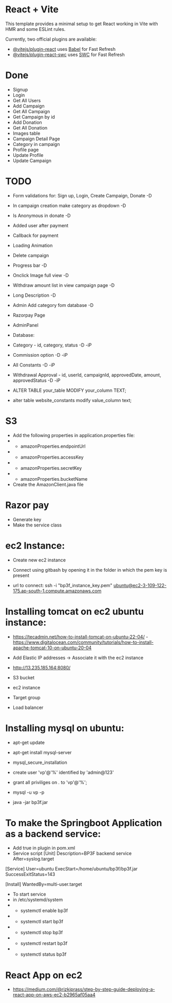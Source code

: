 # React + Vite

This template provides a minimal setup to get React working in Vite with HMR and some ESLint rules.

Currently, two official plugins are available:

- [@vitejs/plugin-react](https://github.com/vitejs/vite-plugin-react/blob/main/packages/plugin-react/README.md) uses [Babel](https://babeljs.io/) for Fast Refresh
- [@vitejs/plugin-react-swc](https://github.com/vitejs/vite-plugin-react-swc) uses [SWC](https://swc.rs/) for Fast Refresh

# Done
- Signup
- Login
- Get All Users
- Add Campaign
- Get All Campaign
- Get Campaign by id
- Add Donation
- Get All Donation
- Images table
- Campaign Detail Page
- Category in campaign
- Profile page
- Update Profile
- Update Campaign

# TODO
- Form validations for: Sign up, Login, Create Campaign, Donate -D
- In campaign creation make category as dropdown -D
- Is Anonymous in donate -D
- Added user after payment
- Callback for payment
- Loading Animation
- Delete campaign
- Progress bar -D

- Onclick Image full view -D

- Withdraw amount list in view campaign page -D
- Long Description -D
- Admin Add category fom database -D
- Razorpay Page 

- AdminPanel

- Database:
- Category - id, category, status -D -iP
- Commission option -D -iP
- All Constants -D -iP
- Withdrawal Approval - id, userId, campaignId, approvedDate, amount, approvedStatus -D -iP

- ALTER TABLE your_table MODIFY your_column TEXT;
- alter table website_constants modify value_column text;

# S3
- Add the following properties in application.properties file:
- - amazonProperties.endpointUrl
- - amazonProperties.accessKey
- - amazonProperties.secretKey
- - amazonProperties.bucketName
- Create the AmazonClient.java file


# Razor pay
- Generate key
- Make the service class


# ec2 Instance:
- Create new ec2 instance
- Connect using gitbash by opening it in the folder in which the pem key is present

- url to connect: ssh -i "bp3f_instance_key.pem" ubuntu@ec2-3-109-122-175.ap-south-1.compute.amazonaws.com

# Installing tomcat on ec2 ubuntu instance: 
- https://tecadmin.net/how-to-install-tomcat-on-ubuntu-22-04/
-https://www.digitalocean.com/community/tutorials/how-to-install-apache-tomcat-10-on-ubuntu-20-04
- Add Elastic IP addresses -> Associate it with the ec2 instance

- http://13.235.185.164:8080/

- S3 bucket
- ec2 instance
- Target group
- Load balancer

# Installing mysql on ubuntu:
- apt-get update
- apt-get install mysql-server
- mysql_secure_installation
- create user 'vp'@'%' identified by 'admin@123'
- grant all priviliges on *.* to 'vp'@'%';
- mysql -u vp -p

- java -jar bp3f.jar

# To make the Springboot Application as a backend service:
- Add  <executable>true</executable> in plugin in pom.xml
- Service script
[Unit]
Description=BP3F backend service
After=syslog.target

[Service]
User=ubuntu
ExecStart=/home/ubuntu/bp3f/bp3f.jar
SuccessExitStatus=143

[Install]
WantedBy=multi-user.target

- To start service
- in /etc/systemd/system
- - systemctl enable bp3f
- - systemctl start bp3f
- - systemctl stop bp3f
- - systemctl restart bp3f
- - systemctl status bp3f

# React App on ec2
- https://medium.com/@rizkiprass/step-by-step-guide-deploying-a-react-app-on-aws-ec2-b2965af05aa4